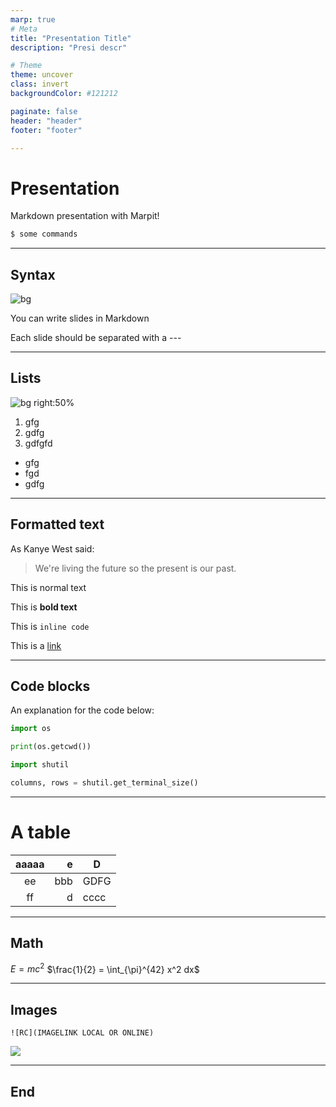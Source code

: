 ```yaml
---
marp: true
# Meta
title: "Presentation Title"
description: "Presi descr"

# Theme
theme: uncover  
class: invert
backgroundColor: #121212

paginate: false
header: "header"
footer: "footer"

---
```

<!-- _backgroundColor: yellow -->
<!-- _color: black -->
<!-- _header: "" -->
<!-- _footer: "" -->
# Presentation

Markdown presentation with Marpit!

```bash
$ some commands
```

---
<!-- _color: white -->
## Syntax

![bg](https://images.unsplash.com/photo-1425913397330-cf8af2ff40a1?ixid=MnwxMjA3fDB8MHxwaG90by1wYWdlfHx8fGVufDB8fHx8&ixlib=rb-1.2.1&auto=format&fit=crop&w=1934&q=80)


You can write slides in Markdown

Each slide should be separated with a ---

---

## Lists

![bg right:50%](https://images.unsplash.com/photo-1558710763-9791081edd44?ixid=MnwxMjA3fDB8MHxwaG90by1wYWdlfHx8fGVufDB8fHx8&ixlib=rb-1.2.1&auto=format&fit=crop&w=1951&q=80)

1. gfg
2. gdfg
3. gdfgfd

- gfg
- fgd
- gdfg

---

## Formatted text

As Kanye West said:

> We're living the future so
> the present is our past.

This is normal text

This is **bold text**

This is `inline code`

This is a [link](www.google.com)

---

## Code blocks

An explanation for the code below:

```python
import os

print(os.getcwd())
```

```python
import shutil

columns, rows = shutil.get_terminal_size()
```

---

# A table

| aaaaa | e | D |
|:-:|-:|-|
| ee | bbb | GDFG |
| ff | d | cccc |

---

## Math
$E = mc^2$
$\frac{1}{2} = \int_{\pi}^{42} x^2 dx$

---

## Images

```
![RC](IMAGELINK LOCAL OR ONLINE)
```

![](https://duckduckgo.com/i/76e49b81.jpg)

---
<!-- _header: "" -->
<!-- _footer: "" -->
## End

